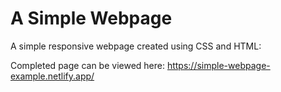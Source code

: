 # A Simple Webpage

A simple responsive webpage created using CSS and HTML:

Completed page can be viewed here: https://simple-webpage-example.netlify.app/
